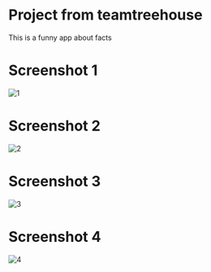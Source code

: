 # Project from teamtreehouse

This is a funny app about facts 
# Screenshot 1
![1](https://cloud.githubusercontent.com/assets/15216777/26279587/c3450b2c-3d85-11e7-8e2f-b654d2792258.png)

# Screenshot 2
![2](https://cloud.githubusercontent.com/assets/15216777/26279589/c349ada8-3d85-11e7-8d2c-a547f79bf5c7.png)

# Screenshot 3
![3](https://cloud.githubusercontent.com/assets/15216777/26279590/c34b6bf2-3d85-11e7-85bb-6e1edc0db15b.png)

# Screenshot 4
![4](https://cloud.githubusercontent.com/assets/15216777/26279588/c3483108-3d85-11e7-8fc0-a74b19c86f4c.png)

